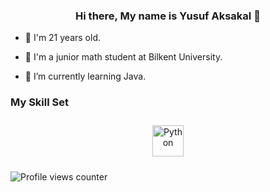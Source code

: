 ### <div align="center">Hi there, My name is Yusuf Aksakal 👋</div>  
  

- 📆 I'm 21 years old.  
  

- 🏫 I'm a junior math student at Bilkent University.  
  

- 🌱 I’m currently learning Java.  
  



### My Skill Set  
<div align="center">  
<a href="https://www.python.org/" target="_blank"><img style="margin: 10px" src="https://profilinator.rishav.dev/skills-assets/python-original.svg" alt="Python" height="50" /></a>  
</div>  

![Profile views counter](https://komarev.com/ghpvc/?username=YusufAksakal&&style=flat-square)  
  

<br/>  
